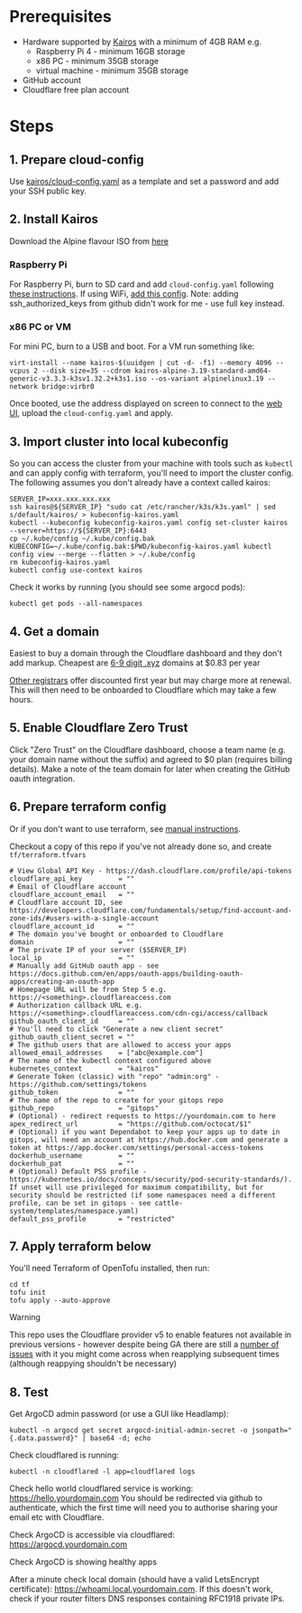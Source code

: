 # Prerequisites

* Hardware supported by [Kairos](https://kairos.io/) with a minimum of 4GB RAM e.g.
  * Raspberry Pi 4 - minimum 16GB storage
  * x86 PC - minimum 35GB storage
  * virtual machine - minimum 35GB storage
* GitHub account
* Cloudflare free plan account

# Steps

## 1. Prepare cloud-config
Use [kairos/cloud-config.yaml](kairos/cloud-config.yaml) as a template and set a password and add your SSH public key.

## 2. Install Kairos
Download the Alpine flavour ISO from [here](https://kairos.io/docs/getting-started/)

### Raspberry Pi

For Raspberry Pi, burn to SD card and add `cloud-config.yaml` following [these instructions](https://kairos.io/docs/installation/raspberry/). If using WiFi, [add this config](https://kairos.io/docs/examples/wifi/). Note: adding ssh_authorized_keys from github didn't work for me - use full key instead.

### x86 PC or VM

For mini PC, burn to a USB and boot. For a VM run something like:
```
virt-install --name kairos-$(uuidgen | cut -d- -f1) --memory 4096 --vcpus 2 --disk size=35 --cdrom kairos-alpine-3.19-standard-amd64-generic-v3.3.3-k3sv1.32.2+k3s1.iso --os-variant alpinelinux3.19 --network bridge:virbr0
```
Once booted, use the address displayed on screen to connect to the [web UI](https://kairos.io/docs/installation/webui/), upload the `cloud-config.yaml` and apply.

## 3. Import cluster into local kubeconfig

So you can access the cluster from your machine with tools such as `kubectl` and can apply config with terraform, you'll need to import the cluster config. The following assumes you don't already have a context called kairos:

```
SERVER_IP=xxx.xxx.xxx.xxx
ssh kairos@${SERVER_IP} "sudo cat /etc/rancher/k3s/k3s.yaml" | sed s/default/kairos/ > kubeconfig-kairos.yaml
kubectl --kubeconfig kubeconfig-kairos.yaml config set-cluster kairos --server=https://${SERVER_IP}:6443
cp ~/.kube/config ~/.kube/config.bak
KUBECONFIG=~/.kube/config.bak:$PWD/kubeconfig-kairos.yaml kubectl config view --merge --flatten > ~/.kube/config
rm kubeconfig-kairos.yaml
kubectl config use-context kairos
```

Check it works by running (you should see some argocd pods):
```
kubectl get pods --all-namespaces
```

## 4. Get a domain

Easiest to buy a domain through the Cloudflare dashboard and they don't add markup. Cheapest are [6-9 digit .xyz](https://en.m.wikipedia.org/wiki/.xyz#1.111B_Class) domains at $0.83 per year

[Other registrars](https://spaceship.com) offer discounted first year but may charge more at renewal. This will then need to be onboarded to Cloudflare which may take a few hours.

## 5. Enable Cloudflare Zero Trust

Click "Zero Trust" on the Cloudflare dashboard, choose a team name (e.g. your domain name without the suffix) and agreed to $0 plan (requires billing details). Make a note of the team domain for later when creating the GitHub oauth integration.

## 6. Prepare terraform config

Or if you don't want to use terraform, see [manual instructions](INSTALL-MANUAL.md).

Checkout a copy of this repo if you've not already done so, and create `tf/terraform.tfvars`

```
# View Global API Key - https://dash.cloudflare.com/profile/api-tokens
cloudflare_api_key         = ""
# Email of Cloudflare account
cloudflare_account_email   = ""
# Cloudflare account ID, see https://developers.cloudflare.com/fundamentals/setup/find-account-and-zone-ids/#users-with-a-single-account
cloudflare_account_id      = ""
# The domain you've bought or onboarded to Cloudflare
domain                     = ""
# The private IP of your server ($SERVER_IP)
local_ip                   = ""
# Manually add GitHub oauth app - see https://docs.github.com/en/apps/oauth-apps/building-oauth-apps/creating-an-oauth-app
# Homepage URL will be from Step 5 e.g. https://<something>.cloudflareaccess.com
# Authorization callback URL e.g. https://<something>.cloudflareaccess.com/cdn-cgi/access/callback
github_oauth_client_id     = ""
# You'll need to click "Generate a new client secret"
github_oauth_client_secret = ""
# The github users that are allowed to access your apps
allowed_email_addresses    = ["abc@example.com"]
# The name of the kubectl context configured above
kubernetes_context         = "kairos"
# Generate Token (classic) with "repo" "admin:org" - https://github.com/settings/tokens
github_token               = ""
# The name of the repo to create for your gitops repo
github_repo                = "gitops"
# (Optional) - redirect requests to https://yourdomain.com to here
apex_redirect_url          = "https://github.com/octocat/$1"
# (Optional) if you want Dependabot to keep your apps up to date in gitops, will need an account at https://hub.docker.com and generate a token at https://app.docker.com/settings/personal-access-tokens
dockerhub_username         = ""
dockerhub_pat              = ""
# (Optional) Default PSS profile - https://kubernetes.io/docs/concepts/security/pod-security-standards/). If unset will use privileged for maximum compatibility, but for security should be restricted (if some namespaces need a different profile, can be set in gitops - see cattle-system/templates/namespace.yaml)
default_pss_profile        = "restricted"
```

## 7. Apply terraform below

You'll need Terraform of OpenTofu installed, then run:
```
cd tf
tofu init
tofu apply --auto-approve
```

> [!WARNING]  
> This repo uses the Cloudflare provider v5 to enable features not available in previous versions - however despite being GA there are still a [number of issues](https://github.com/cloudflare/terraform-provider-cloudflare/issues/5573) with it you might come across when reapplying subsequent times (although reappying shouldn't be necessary)

## 8. Test

Get ArgoCD admin password (or use a GUI like Headlamp):
```
kubectl -n argocd get secret argocd-initial-admin-secret -o jsonpath="{.data.password}" | base64 -d; echo
```

Check cloudflared is running:
```
kubectl -n cloudflared -l app=cloudflared logs
```

Check hello world cloudflared service is working: https://hello.yourdomain.com You should be redirected via github to authenticate, which the first time will need you to authorise sharing your email etc with Cloudflare.

Check ArgoCD is accessible via cloudflared: https://argocd.yourdomain.com

Check ArgoCD is showing healthy apps

After a minute check local domain (should have a valid LetsEncrypt certificate): https://whoami.local.yourdomain.com. If this doesn't work, check if your router filters DNS responses containing RFC1918 private IPs.